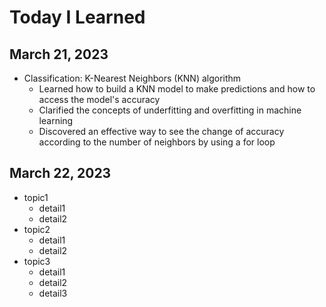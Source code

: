 # Today I Learned

## March 21, 2023

- Classification: K-Nearest Neighbors (KNN) algorithm
  - Learned how to build a KNN model to make predictions and how to access the model's accuracy
  - Clarified the concepts of underfitting and overfitting in machine learning
  - Discovered an effective way to see the change of accuracy according to the number of neighbors by using a for loop

## March 22, 2023

- topic1
  - detail1
  - detail2
- topic2
  - detail1
  - detail2
- topic3
  - detail1
  - detail2
  - detail3
